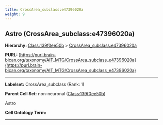 ```yaml
---
title: CrossArea_subclass:e47396020a
weight: 9
---
```

## Astro (CrossArea_subclass:e47396020a)
<b>Hierarchy: </b>
[Class:139f0ee50b](../Class_139f0ee50b) >
[CrossArea_subclass:e47396020a](../CrossArea_subclass_e47396020a)

**PURL:** [https://purl.brain-bican.org/taxonomy/AIT_MTG/CrossArea_subclass_e47396020a](https://purl.brain-bican.org/taxonomy/AIT_MTG/CrossArea_subclass_e47396020a)

---


**Labelset:** CrossArea_subclass (Rank: 1)

**Parent Cell Set:** non-neuronal ([Class:139f0ee50b](../Class_139f0ee50b))

Astro


**Cell Ontology Term:** 

[MARKER GENES.]: #


---

[TRANSFERRED ANNOTATIONS.]: #


[AUTHOR ANNOTATION FIELDS.]: #

